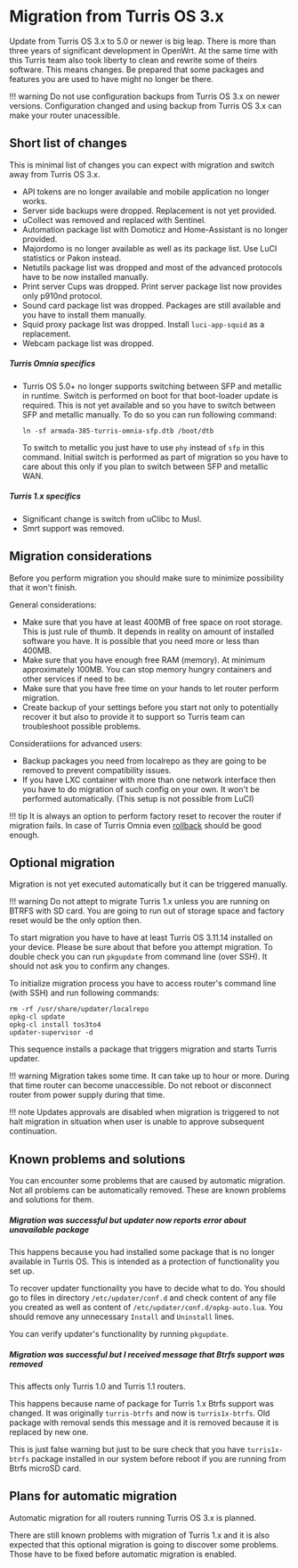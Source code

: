 # Migration from Turris OS 3.x
Update from Turris OS 3.x to 5.0 or newer is big leap. There is more than three
years of significant development in OpenWrt. At the same time with this Turris
team also took liberty to clean and rewrite some of theirs software. This means
changes. Be prepared that some packages and features you are used to have might no
longer be there.

!!! warning
    Do not use configuration backups from Turris OS 3.x on newer versions.
    Configuration changed and using backup from Turris OS 3.x can make your
    router unacessible.

## Short list of changes
This is minimal list of changes you can expect with migration and switch away from
Turris OS 3.x.

* API tokens are no longer available and mobile application no longer works.
* Server side backups were dropped. Replacement is not yet provided.
* uCollect was removed and replaced with Sentinel.
* Automation package list with Domoticz and Home-Assistant is no longer provided.
* Majordomo is no longer available as well as its package list. Use LuCI
  statistics or Pakon instead.
* Netutils package list was dropped and most of the advanced protocols have to be
  now installed manually.
* Print server Cups was dropped. Print server package list now provides only
  p910nd protocol.
* Sound card package list was dropped. Packages are still available and you have
  to install them manually.
* Squid proxy package list was dropped. Install `luci-app-squid` as a replacement.
* Webcam package list was dropped.

##### Turris Omnia specifics
* Turris OS 5.0+ no longer supports switching between SFP and metallic in runtime.
  Switch is performed on boot for that boot-loader update is required. This is not
  yet available and so you have to switch between SFP and metallic manually. To do
  so you can run following command:
  ```
  ln -sf armada-385-turris-omnia-sfp.dtb /boot/dtb
  ```
  To switch to metallic you just have to use `phy` instead of `sfp` in this
  command. Initial switch is performed as part of migration so you have to care
  about this only if you plan to switch between SFP and metallic WAN.

##### Turris 1.x specifics
* Significant change is switch from uClibc to Musl.
* Smrt support was removed.


## Migration considerations
Before you perform migration you should make sure to minimize possibility that it
won't finish.

General considerations:

* Make sure that you have at least 400MB of free space on root storage. This is
  just rule of thumb. It depends in reality on amount of installed software you
  have. It is possible that you need more or less than 400MB.
* Make sure that you have enough free RAM (memory). At minimum approximately
  100MB. You can stop memory hungry containers and other services if need to be.
* Make sure that you have free time on your hands to let router perform migration.
* Create backup of your settings before you start not only to potentially recover
  it but also to provide it to support so Turris team can troubleshoot possible
  problems.

Consideratiions for advanced users:

* Backup packages you need from localrepo as they are going to be removed to
  prevent compatibility issues.
* If you have LXC container with more than one network interface then you have to
  do migration of such config on your own. It won't be performed automatically.
  (This setup is not possible from LuCI)

!!! tip
    It is always an option to perform factory reset to recover the router if
    migration fails. In case of Turris Omnia even
    [rollback](../hw/omnia/rescue_modes.md) should be good enough.

## Optional migration
Migration is not yet executed automatically but it can be triggered manually.

!!! warning
    Do not attept to migrate Turris 1.x unless you are running on BTRFS with SD
    card. You are going to run out of storage space and factory reset would be the
    only option then.

To start migration you have to have at least Turris OS 3.11.14 installed on your
device. Please be sure about that before you attempt migration. To double check
you can run `pkgupdate` from command line (over SSH). It should not ask you to
confirm any changes.

To initialize migration process you have to access router's command line (with
SSH) and run following commands:
```
rm -rf /usr/share/updater/localrepo
opkg-cl update
opkg-cl install tos3to4
updater-supervisor -d
```
This sequence installs a package that triggers migration and starts Turris
updater.

!!! warning
    Migration takes some time. It can take up to hour or more. During that time
    router can become unaccessible. Do not reboot or disconnect router from power
    supply during that time.

!!! note
    Updates approvals are disabled when migration is triggered to not halt
    migration in situation when user is unable to approve subsequent continuation.


## Known problems and solutions
You can encounter some problems that are caused by automatic migration.  Not all
problems can be automatically removed. These are known problems and solutions for
them.

##### Migration was successful but updater now reports error about unavailable package
This happens because you had installed some package that is no longer available
in Turris OS. This is intended as a protection of functionality you set up.

To recover updater functionality you have to decide what to do. You should go to
files in directory `/etc/updater/conf.d` and check content of any file you created
as well as content of `/etc/updater/conf.d/opkg-auto.lua`. You should remove any
unnecessary `Install` and `Uninstall` lines.

You can verify updater's functionality by running `pkgupdate`.

##### Migration was successful but I received message that Btrfs support was removed
This affects only Turris 1.0 and Turris 1.1 routers.

This happens because name of package for Turris 1.x Btrfs support was changed. It
was originally `turris-btrfs` and now is `turris1x-btrfs`. Old package with
removal sends this message and it is removed because it is replaced by new one.

This is just false warning but just to be sure check that you have
`turris1x-btrfs` package installed in our system before reboot if you are running
from Btrfs microSD card.


## Plans for automatic migration
Automatic migration for all routers running Turris OS 3.x is planned.

There are still known problems with migration of Turris 1.x and it is also
expected that this optional migration is going to discover some problems. Those
have to be fixed before automatic migration is enabled.
